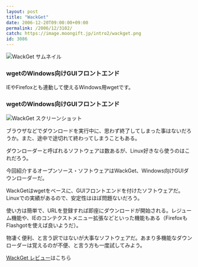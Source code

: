 ```yaml
---
layout: post
title: "WackGet"
date: 2006-12-20T09:00:00+09:00
permalink: /2006/12/3102/
catch: https://image.moongift.jp/intro2/wackget.png
id: 3086
---
```

 ![WackGet サムネイル](https://image.moongift.jp/intro2/wackget.t.png "WackGet サムネイル")
  

### wgetのWindows向けGUIフロントエンド
  
IEやFirefoxとも連動して使えるWindows用wgetです。  
<!--more-->  

### wgetのWindows向けGUIフロントエンド
  

![WackGet スクリーンショット](https://image.moongift.jp/intro2/wackget.png "WackGet スクリーンショット")

  

ブラウザなどでダウンロードを実行中に、思わず終了してしまった事はないだろうか。また、途中で途切れて終わってしまうこともある。

  

ダウンローダーと呼ばれるソフトウェアは数あるが、Linux好きなら使うのはこれだろう。

  

今回紹介するオープンソース・ソフトウェアはWackGet、Windows向けGUIダウンローダーだ。

  

WackGetはwgetをベースに、GUIフロントエンドを付けたソフトウェアだ。Linuxでの実績があるので、安定性はほぼ問題ないだろう。

  

使い方は簡単で、URLを登録すれば即座にダウンロードが開始される。レジューム機能や、IEのコンテクストメニュー拡張などといった機能もある（FirefoxもFlashgotを使えば良いようだ）。

  

物凄く便利、と言う訳ではないが大事なソフトウェアだ。あまり多機能なダウンローダーは覚えるのが不便、と言う方も一度試してみよう。

  

[WackGet レビュー](http://oss.moongift.jp/review/i-3106.html)はこちら


